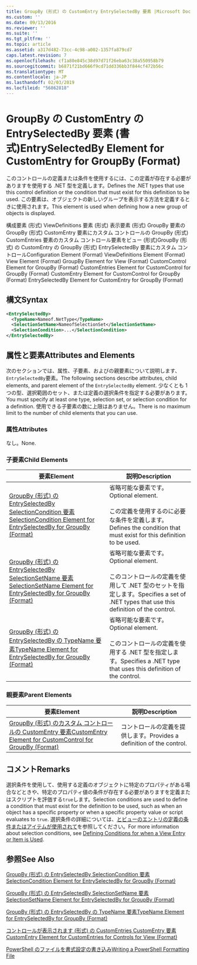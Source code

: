 ```yaml
---
title: GroupBy (形式) の CustomEntry EntrySelectedBy 要素 |Microsoft Docs
ms.custom: ''
ms.date: 09/13/2016
ms.reviewer: ''
ms.suite: ''
ms.tgt_pltfrm: ''
ms.topic: article
ms.assetid: a317d482-73cc-4c98-a002-1357fa879cd7
caps.latest.revision: 7
ms.openlocfilehash: cf1a80e845c38d97d71f26eba63c38a550958b79
ms.sourcegitcommit: b6871f21bd666f9cd71dd336bb3f844cf472b56c
ms.translationtype: MT
ms.contentlocale: ja-JP
ms.lasthandoff: 02/03/2019
ms.locfileid: "56862818"
---
```

# <a name="entryselectedby-element-for-customentry-for-groupby-format"></a><span data-ttu-id="3f278-102">GroupBy の CustomEntry の EntrySelectedBy 要素 (書式)</span><span class="sxs-lookup"><span data-stu-id="3f278-102">EntrySelectedBy Element for CustomEntry for GroupBy (Format)</span></span>

<span data-ttu-id="3f278-103">このコントロールの定義または条件を使用するには、この定義が存在する必要がありますを使用する .NET 型を定義します。</span><span class="sxs-lookup"><span data-stu-id="3f278-103">Defines the .NET types that use this control definition or the condition that must exist for this definition to be used.</span></span> <span data-ttu-id="3f278-104">この要素は、オブジェクトの新しいグループを表示する方法を定義するときに使用されます。</span><span class="sxs-lookup"><span data-stu-id="3f278-104">This element is used when defining how a new group of objects is displayed.</span></span>

<span data-ttu-id="3f278-105">構成要素 (形式) ViewDefinitions 要素 (形式) 表示要素 (形式) GroupBy 要素の GroupBy (形式) CustomEntry 要素にカスタム コントロールの GroupBy (形式) CustomEntries 要素のカスタム コントロール要素をビュー (形式)GroupBy (形式) の CustomEntry の GroupBy (形式) EntrySelectedBy 要素にカスタム コントロール</span><span class="sxs-lookup"><span data-stu-id="3f278-105">Configuration Element (Format) ViewDefinitions Element (Format) View Element (Format) GroupBy Element for View (Format) CustomControl Element for GroupBy (Format) CustomEntries Element for CustomControl for GroupBy (Format) CustomEntry Element for CustomControl for GroupBy (Format) EntrySelectedBy Element for CustomEntry for GroupBy (Format)</span></span>

## <a name="syntax"></a><span data-ttu-id="3f278-106">構文</span><span class="sxs-lookup"><span data-stu-id="3f278-106">Syntax</span></span>

```xml
<EntrySelectedBy>
  <TypeName>Nameof.NetType</TypeName>
  <SelectionSetName>NameofSelectionSet</SelectionSetName>
  <SelectionCondition>...</SelectionCondition>
</EntrySelectedBy>
```

## <a name="attributes-and-elements"></a><span data-ttu-id="3f278-107">属性と要素</span><span class="sxs-lookup"><span data-stu-id="3f278-107">Attributes and Elements</span></span>

<span data-ttu-id="3f278-108">次のセクションでは、属性、子要素、およびの親要素について説明します、`EntrySelectedBy`要素。</span><span class="sxs-lookup"><span data-stu-id="3f278-108">The following sections describe attributes, child elements, and parent element of the `EntrySelectedBy` element.</span></span> <span data-ttu-id="3f278-109">少なくとも 1 つの型、選択範囲のセット、または定義の選択条件を指定する必要があります。</span><span class="sxs-lookup"><span data-stu-id="3f278-109">You must specify at least one type, selection set, or selection condition for a definition.</span></span> <span data-ttu-id="3f278-110">使用できる子要素の数に上限はありません。</span><span class="sxs-lookup"><span data-stu-id="3f278-110">There is no maximum limit to the number of child elements that you can use.</span></span>

### <a name="attributes"></a><span data-ttu-id="3f278-111">属性</span><span class="sxs-lookup"><span data-stu-id="3f278-111">Attributes</span></span>

<span data-ttu-id="3f278-112">なし。</span><span class="sxs-lookup"><span data-stu-id="3f278-112">None.</span></span>

### <a name="child-elements"></a><span data-ttu-id="3f278-113">子要素</span><span class="sxs-lookup"><span data-stu-id="3f278-113">Child Elements</span></span>

|<span data-ttu-id="3f278-114">要素</span><span class="sxs-lookup"><span data-stu-id="3f278-114">Element</span></span>|<span data-ttu-id="3f278-115">説明</span><span class="sxs-lookup"><span data-stu-id="3f278-115">Description</span></span>|
|-------------|-----------------|
|[<span data-ttu-id="3f278-116">GroupBy (形式) の EntrySelectedBy SelectionCondition 要素</span><span class="sxs-lookup"><span data-stu-id="3f278-116">SelectionCondition Element for EntrySelectedBy for GroupBy (Format)</span></span>](./selectioncondition-element-for-entryselectedby-for-groupby-format.md)|<span data-ttu-id="3f278-117">省略可能な要素です。</span><span class="sxs-lookup"><span data-stu-id="3f278-117">Optional element.</span></span><br /><br /> <span data-ttu-id="3f278-118">この定義を使用するのに必要な条件を定義します。</span><span class="sxs-lookup"><span data-stu-id="3f278-118">Defines the condition that must exist for this definition to be used.</span></span>|
|[<span data-ttu-id="3f278-119">GroupBy (形式) の EntrySelectedBy SelectionSetName 要素</span><span class="sxs-lookup"><span data-stu-id="3f278-119">SelectionSetName Element for EntrySelectedBy for GroupBy (Format)</span></span>](./selectionsetname-element-for-entryselectedby-for-groupby-format.md)|<span data-ttu-id="3f278-120">省略可能な要素です。</span><span class="sxs-lookup"><span data-stu-id="3f278-120">Optional element.</span></span><br /><br /> <span data-ttu-id="3f278-121">このコントロールの定義を使用して .NET 型のセットを指定します。</span><span class="sxs-lookup"><span data-stu-id="3f278-121">Specifies a set of .NET types that use this definition of the control.</span></span>|
|[<span data-ttu-id="3f278-122">GroupBy (形式) の EntrySelectedBy の TypeName 要素</span><span class="sxs-lookup"><span data-stu-id="3f278-122">TypeName Element for EntrySelectedBy for GroupBy (Format)</span></span>](./typename-element-for-entryselectedby-for-groupby-format.md)|<span data-ttu-id="3f278-123">省略可能な要素です。</span><span class="sxs-lookup"><span data-stu-id="3f278-123">Optional element.</span></span><br /><br /> <span data-ttu-id="3f278-124">このコントロールの定義を使用する .NET 型を指定します。</span><span class="sxs-lookup"><span data-stu-id="3f278-124">Specifies a .NET type that uses this definition of the control.</span></span>|

### <a name="parent-elements"></a><span data-ttu-id="3f278-125">親要素</span><span class="sxs-lookup"><span data-stu-id="3f278-125">Parent Elements</span></span>

|<span data-ttu-id="3f278-126">要素</span><span class="sxs-lookup"><span data-stu-id="3f278-126">Element</span></span>|<span data-ttu-id="3f278-127">説明</span><span class="sxs-lookup"><span data-stu-id="3f278-127">Description</span></span>|
|-------------|-----------------|
|[<span data-ttu-id="3f278-128">GroupBy (形式) のカスタム コントロールの CustomEntry 要素</span><span class="sxs-lookup"><span data-stu-id="3f278-128">CustomEntry Element for CustomControl for GroupBy (Format)</span></span>](./customentry-element-for-customcontrol-for-groupby-format.md)|<span data-ttu-id="3f278-129">コントロールの定義を提供します。</span><span class="sxs-lookup"><span data-stu-id="3f278-129">Provides a definition of the control.</span></span>|

## <a name="remarks"></a><span data-ttu-id="3f278-130">コメント</span><span class="sxs-lookup"><span data-stu-id="3f278-130">Remarks</span></span>

<span data-ttu-id="3f278-131">選択条件を使用して、使用する定義のオブジェクトに特定のプロパティがある場合などときや、特定のプロパティ値の条件が存在する必要がありますを定義またはスクリプトを評価する`true`します。</span><span class="sxs-lookup"><span data-stu-id="3f278-131">Selection conditions are used to define a condition that must exist for the definition to be used, such as when an object has a specific property or when a specific property value or script evaluates to `true`.</span></span> <span data-ttu-id="3f278-132">選択条件の詳細については、[とビューのエントリの定義の条件またはアイテムが使用されて](./defining-conditions-for-displaying-data.md)を参照してください。</span><span class="sxs-lookup"><span data-stu-id="3f278-132">For more information about selection conditions, see [Defining Conditions for when a View Entry or Item is Used](./defining-conditions-for-displaying-data.md).</span></span>

## <a name="see-also"></a><span data-ttu-id="3f278-133">参照</span><span class="sxs-lookup"><span data-stu-id="3f278-133">See Also</span></span>

[<span data-ttu-id="3f278-134">GroupBy (形式) の EntrySelectedBy SelectionCondition 要素</span><span class="sxs-lookup"><span data-stu-id="3f278-134">SelectionCondition Element for EntrySelectedBy for GroupBy (Format)</span></span>](./selectioncondition-element-for-entryselectedby-for-groupby-format.md)

[<span data-ttu-id="3f278-135">GroupBy (形式) の EntrySelectedBy SelectionSetName 要素</span><span class="sxs-lookup"><span data-stu-id="3f278-135">SelectionSetName Element for EntrySelectedBy for GroupBy (Format)</span></span>](./selectionsetname-element-for-entryselectedby-for-groupby-format.md)

[<span data-ttu-id="3f278-136">GroupBy (形式) の EntrySelectedBy の TypeName 要素</span><span class="sxs-lookup"><span data-stu-id="3f278-136">TypeName Element for EntrySelectedBy for GroupBy (Format)</span></span>](./typename-element-for-entryselectedby-for-groupby-format.md)

[<span data-ttu-id="3f278-137">コントロールが表示されます (形式) の CustomEntries CustomEntry 要素</span><span class="sxs-lookup"><span data-stu-id="3f278-137">CustomEntry Element for CustomEntries for Controls for View (Format)</span></span>](./customentry-element-for-customentries-for-controls-for-view-format.md)

[<span data-ttu-id="3f278-138">PowerShell のファイルを書式設定の書き込み</span><span class="sxs-lookup"><span data-stu-id="3f278-138">Writing a PowerShell Formatting File</span></span>](./writing-a-powershell-formatting-file.md)

